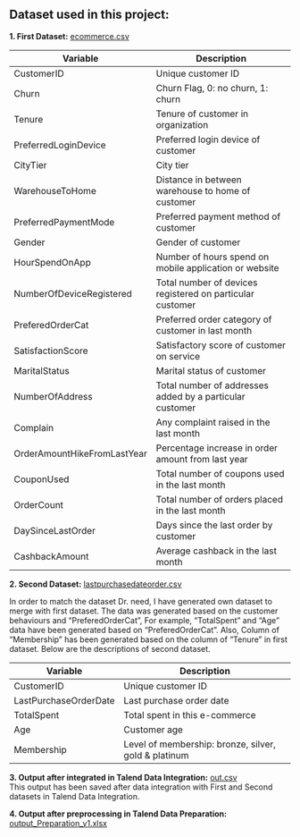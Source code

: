 ## Dataset used in this project:

**1. First Dataset:** [ecommerce.csv](https://github.com/sokqi918/WQD7005_AA1/blob/main/Dataset/ecommerce.csv)

| Variable                  | Description                                       |
|---------------------------|---------------------------------------------------|
| CustomerID                | Unique customer ID                                |
| Churn                     | Churn Flag, 0: no churn, 1: churn                  |
| Tenure                    | Tenure of customer in organization                |
| PreferredLoginDevice      | Preferred login device of customer                |
| CityTier                  | City tier                                         |
| WarehouseToHome           | Distance in between warehouse to home of customer |
| PreferredPaymentMode      | Preferred payment method of customer              |
| Gender                    | Gender of customer                                |
| HourSpendOnApp            | Number of hours spend on mobile application or website |
| NumberOfDeviceRegistered  | Total number of devices registered on particular customer |
| PreferedOrderCat          | Preferred order category of customer in last month |
| SatisfactionScore         | Satisfactory score of customer on service          |
| MaritalStatus             | Marital status of customer                        |
| NumberOfAddress           | Total number of addresses added by a particular customer |
| Complain                  | Any complaint raised in the last month            |
| OrderAmountHikeFromLastYear| Percentage increase in order amount from last year |
| CouponUsed                | Total number of coupons used in the last month    |
| OrderCount                | Total number of orders placed in the last month   |
| DaySinceLastOrder         | Days since the last order by customer              |
| CashbackAmount            | Average cashback in the last month                |

**2. Second Dataset:** [lastpurchasedateorder.csv](https://github.com/sokqi918/WQD7005_AA1/blob/main/Dataset/lastpurchasedateorder.csv)

In order to match the dataset Dr. need, I have generated own dataset to merge with first dataset. The data was generated based on the customer behaviours and “PreferedOrderCat”, For example, “TotalSpent” and “Age” data have been generated based on “PreferedOrderCat”. Also, Column of “Membership” has been generated based on the column of “Tenure” in first dataset. Below are the descriptions of second dataset.

| Variable                | Description                                 |
|-------------------------|---------------------------------------------|
| CustomerID              | Unique customer ID                          |
| LastPurchaseOrderDate   | Last purchase order date                    |
| TotalSpent              | Total spent in this e-commerce              |
| Age                     | Customer age                                |
| Membership              | Level of membership: bronze, silver, gold & platinum |


**3. Output after integrated in Talend Data Integration:** [out.csv](https://github.com/sokqi918/WQD7005_AA1/blob/main/Dataset/out.csv)  
This output has been saved after data integration with First and Second datasets in Talend Data Integration.

**4. Output after preprocessing in Talend Data Preparation:** [output_Preparation_v1.xlsx](https://github.com/sokqi918/WQD7005_AA1/blob/main/Dataset/output_Preparation_v1.xlsx)
